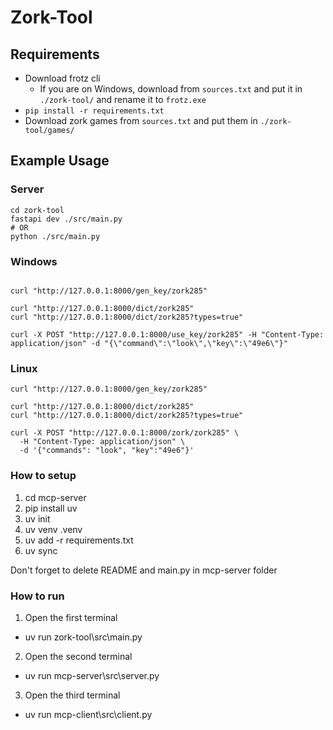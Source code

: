 # Zork-Tool

## Requirements

- Download frotz cli
  - If you are on Windows, download from `sources.txt` and put it in `./zork-tool/` and rename it to `frotz.exe`
- `pip install -r requirements.txt`
- Download zork games from `sources.txt` and put them in `./zork-tool/games/`

## Example Usage

### Server

```
cd zork-tool
fastapi dev ./src/main.py
# OR
python ./src/main.py
```

### Windows

```

curl "http://127.0.0.1:8000/gen_key/zork285"

curl "http://127.0.0.1:8000/dict/zork285"
curl "http://127.0.0.1:8000/dict/zork285?types=true"

curl -X POST "http://127.0.0.1:8000/use_key/zork285" -H "Content-Type: application/json" -d "{\"command\":\"look\",\"key\":\"49e6\"}"
```

### Linux

```
curl "http://127.0.0.1:8000/gen_key/zork285"

curl "http://127.0.0.1:8000/dict/zork285"
curl "http://127.0.0.1:8000/dict/zork285?types=true"

curl -X POST "http://127.0.0.1:8000/zork/zork285" \
  -H "Content-Type: application/json" \
  -d '{"commands": "look", "key":"49e6"}'
```

### How to setup

1. cd mcp-server
2. pip install uv
3. uv init
4. uv venv .venv
5. uv add -r requirements.txt
6. uv sync

Don't forget to delete README and main.py in mcp-server folder

### How to run

1. Open the first terminal

- uv run zork-tool\src\main.py

2. Open the second terminal

- uv run mcp-server\src\server.py

3. Open the third terminal

- uv run mcp-client\src\client.py
